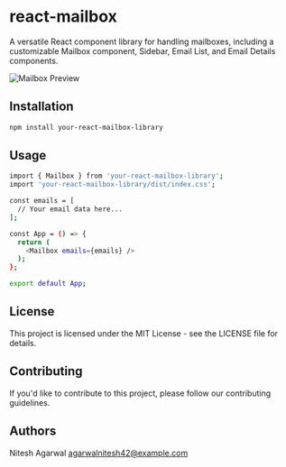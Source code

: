 # react-mailbox

A versatile React component library for handling mailboxes, including a customizable Mailbox component, Sidebar, Email List, and Email Details components.

![Mailbox Preview](https://example.com/mailbox-preview.png)

## Installation

```bash
npm install your-react-mailbox-library
```
## Usage

```bash
import { Mailbox } from 'your-react-mailbox-library';
import 'your-react-mailbox-library/dist/index.css';

const emails = [
  // Your email data here...
];

const App = () => {
  return (
    <Mailbox emails={emails} />
  );
};

export default App;
```

## License
This project is licensed under the MIT License - see the LICENSE file for details.

## Contributing
If you'd like to contribute to this project, please follow our contributing guidelines.

## Authors
Nitesh Agarwal agarwalnitesh42@example.com